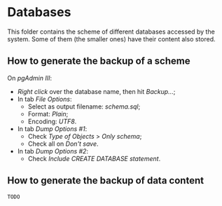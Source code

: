 # Databases

This folder contains the scheme of different databases accessed by the system. Some of them (the smaller ones) have their content also stored.

## How to generate the backup of a scheme  

On *pgAdmin III*:

- *Right click* over the database name, then hit *Backup...*;
- In tab *File Options*:
  - Select as output filename: *schema.sql*;
  - Format: *Plain*;
  - Encoding: *UTF8*.
- In tab *Dump Options #1*:
  - Check *Type of Objects* > *Only schema*;
  - Check all on *Don't save*.
- In tab *Dump Options #2*:
  - Check *Include CREATE DATABASE statement*. 

## How to generate the backup of data content

```
TODO
```